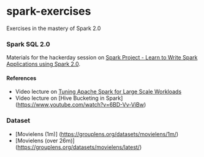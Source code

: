# spark-exercises
Exercises in the mastery of Spark 2.0

### Spark SQL 2.0
Materials for the hackerday session on [Spark Project - Learn to Write Spark Applications using Spark 2.0](https://www.dezyre.com/hackerday/learn-to-write-spark-applications-using-spark).

#### References
- Video lecture on [Tuning Apache Spark for Large Scale Workloads](https://www.youtube.com/watch?v=5dga0UT4RI8&t=139s)
- Video lecture on [Hive Bucketing in Spark] (https://www.youtube.com/watch?v=6BD-Vv-ViBw)



### Dataset
- [Movielens (1m)] (https://grouplens.org/datasets/movielens/1m/)
- [Movielens (over 26m)] (https://grouplens.org/datasets/movielens/latest/)

